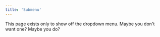 ```yaml
---
title: 'Submenu'
---
```


This page exists only to show off the dropdown menu. Maybe you don't want one? Maybe you do?